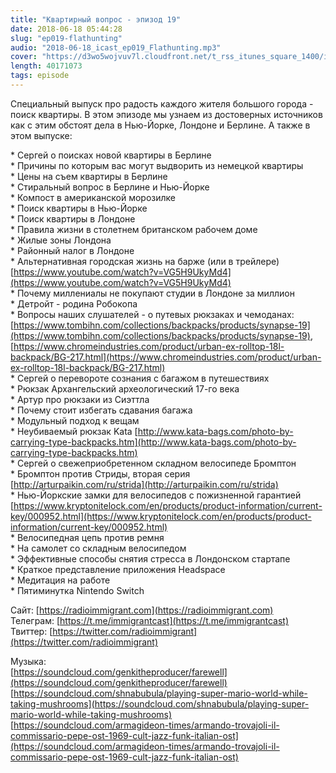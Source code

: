 ```yaml
---
title: "Квартирный вопрос - эпизод 19"
date: 2018-06-18 05:44:28
slug: "ep019-flathunting"
audio: "2018-06-18_icast_ep019_Flathunting.mp3"
cover: "https://d3wo5wojvuv7l.cloudfront.net/t_rss_itunes_square_1400/images.spreaker.com/original/d20daaa729fc8cae11f6717f5c961b50.jpg"
length: 40171073
tags: episode
---
```

Специальный выпуск про радость каждого жителя большого города - поиск квартиры. В этом эпизоде мы узнаем из достоверных источников как с этим обстоят дела в Нью-Йорке, Лондоне и Берлине. А также в этом выпуске:  
  
\* Сергей о поисках новой квартиры в Берлине  
\* Причины по которым вас могут выдворить из немецкой квартиры  
\* Цены на съем квартиры в Берлине  
\* Стиральный вопрос в Берлине и Нью-Йорке  
\* Компост в американской морозилке  
\* Поиск квартиры в Нью-Йорке  
\* Поиск квартиры в Лондоне  
\* Правила жизни в столетнем британском рабочем доме  
\* Жилые зоны Лондона  
\* Районный налог в Лондоне  
\* Альтернативная городская жизнь на барже (или в трейлере) [https://www.youtube.com/watch?v=VG5H9UkyMd4](https://www.youtube.com/watch?v=VG5H9UkyMd4)  
\* Почему миллениалы не покупают студии в Лондоне за миллион  
\* Детройт - родина Робокопа  
\* Вопросы наших слушателей - о путевых рюкзаках и чемоданах: [https://www.tombihn.com/collections/backpacks/products/synapse-19](https://www.tombihn.com/collections/backpacks/products/synapse-19), [https://www.chromeindustries.com/product/urban-ex-rolltop-18l-backpack/BG-217.html](https://www.chromeindustries.com/product/urban-ex-rolltop-18l-backpack/BG-217.html)  
\* Сергей о перевороте сознания с багажом в путешествиях  
\* Рюкзак Архангельский археологический 17-го века  
\* Артур про рюкзаки из Сиэттла  
\* Почему стоит избегать сдавания багажа  
\* Модульный подход к вещам  
\* Неубиваемый рюкзак Kata [http://www.kata-bags.com/photo-by-carrying-type-backpacks.htm](http://www.kata-bags.com/photo-by-carrying-type-backpacks.htm)  
\* Сергей о свежеприобретенном складном велосипеде Бромптон  
\* Бромптон против Стриды, вторая серия [http://arturpaikin.com/ru/strida](http://arturpaikin.com/ru/strida)  
\* Нью-Йоркские замки для велосипедов с пожизненной гарантией [https://www.kryptonitelock.com/en/products/product-information/current-key/000952.html](https://www.kryptonitelock.com/en/products/product-information/current-key/000952.html)  
\* Велосипедная цепь против ремня  
\* На самолет со складным велосипедом  
\* Эффективные способы снятия стресса в Лондонском стартапе  
\* Краткое представление приложения Headspace  
\* Медитация на работе  
\* Пятиминутка Nintendo Switch  
  
Сайт: [https://radioimmigrant.com](https://radioimmigrant.com)  
Телеграм: [https://t.me/immigrantcast](https://t.me/immigrantcast)  
Твиттер: [https://twitter.com/radioimmigrant](https://twitter.com/radioimmigrant)  
  
Музыка:  
[https://soundcloud.com/genkitheproducer/farewell](https://soundcloud.com/genkitheproducer/farewell)  
[https://soundcloud.com/shnabubula/playing-super-mario-world-while-taking-mushrooms](https://soundcloud.com/shnabubula/playing-super-mario-world-while-taking-mushrooms)  
[https://soundcloud.com/armagideon-times/armando-trovajoli-il-commissario-pepe-ost-1969-cult-jazz-funk-italian-ost](https://soundcloud.com/armagideon-times/armando-trovajoli-il-commissario-pepe-ost-1969-cult-jazz-funk-italian-ost)
